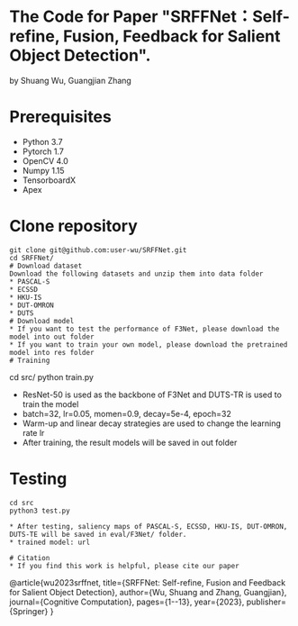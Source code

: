# The Code for Paper "SRFFNet：Self-refine, Fusion, Feedback for Salient Object Detection".
by Shuang Wu, Guangjian Zhang
# Prerequisites
* Python 3.7
* Pytorch 1.7
* OpenCV 4.0
* Numpy 1.15
* TensorboardX
* Apex
# Clone repository
```
git clone git@github.com:user-wu/SRFFNet.git
cd SRFFNet/
# Download dataset 
Download the following datasets and unzip them into data folder
* PASCAL-S
* ECSSD
* HKU-IS
* DUT-OMRON
* DUTS
# Download model
* If you want to test the performance of F3Net, please download the model into out folder
* If you want to train your own model, please download the pretrained model into res folder
# Training
```    
cd src/
python train.py
* ResNet-50 is used as the backbone of F3Net and DUTS-TR is used to train the model
* batch=32, lr=0.05, momen=0.9, decay=5e-4, epoch=32
* Warm-up and linear decay strategies are used to change the learning rate lr
* After training, the result models will be saved in out folder
# Testing
```
cd src
python3 test.py

* After testing, saliency maps of PASCAL-S, ECSSD, HKU-IS, DUT-OMRON, DUTS-TE will be saved in eval/F3Net/ folder.
* trained model: url

# Citation
* If you find this work is helpful, please cite our paper
```
@article{wu2023srffnet,
  title={SRFFNet: Self-refine, Fusion and Feedback for Salient Object Detection},
  author={Wu, Shuang and Zhang, Guangjian},
  journal={Cognitive Computation},
  pages={1--13},
  year={2023},
  publisher={Springer}
}
